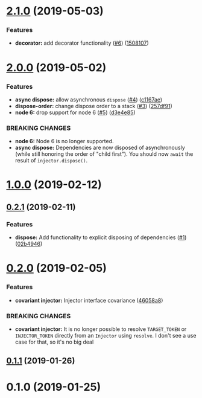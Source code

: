 # [2.1.0](https://github.com/nicojs/typed-inject/compare/v2.0.0...v2.1.0) (2019-05-03)


### Features

* **decorator:** add decorator functionality ([#6](https://github.com/nicojs/typed-inject/issues/6)) ([1508107](https://github.com/nicojs/typed-inject/commit/1508107))



# [2.0.0](https://github.com/nicojs/typed-inject/compare/v1.0.0...v2.0.0) (2019-05-02)


### Features

* **async dispose:** allow asynchronous `dispose` ([#4](https://github.com/nicojs/typed-inject/issues/4)) ([c1167ae](https://github.com/nicojs/typed-inject/commit/c1167ae))
* **dispose-order:** change dispose order to a stack ([#3](https://github.com/nicojs/typed-inject/issues/3)) ([257df91](https://github.com/nicojs/typed-inject/commit/257df91))
* **node 6:** drop support for node 6 ([#5](https://github.com/nicojs/typed-inject/issues/5)) ([d3e4e85](https://github.com/nicojs/typed-inject/commit/d3e4e85))


### BREAKING CHANGES

* **node 6:** Node 6 is no longer supported.
* **async dispose:** Dependencies are now disposed of asynchronously (while still honoring the order of "child first"). You should now `await` the result of `injector.dispose()`.



# [1.0.0](https://github.com/nicojs/typed-inject/compare/v0.2.1...v1.0.0) (2019-02-12)



## [0.2.1](https://github.com/nicojs/typed-inject/compare/v0.2.0...v0.2.1) (2019-02-11)


### Features

* **dispose:** Add functionality to explicit disposing of dependencies ([#1](https://github.com/nicojs/typed-inject/issues/1)) ([02b4946](https://github.com/nicojs/typed-inject/commit/02b4946))



# [0.2.0](https://github.com/nicojs/typed-inject/compare/v0.1.1...v0.2.0) (2019-02-05)


### Features

* **covariant injector:** Injector interface covariance ([46058a8](https://github.com/nicojs/typed-inject/commit/46058a8))


### BREAKING CHANGES

* **covariant injector:** It is no longer possible to resolve
`TARGET_TOKEN` or `INJECTOR_TOKEN` directly from an
 `Injector` using `resolve`. I don't see a use case for that,
so it's no big deal



## [0.1.1](https://github.com/nicojs/typed-inject/compare/v0.1.0...v0.1.1) (2019-01-26)



# 0.1.0 (2019-01-25)



